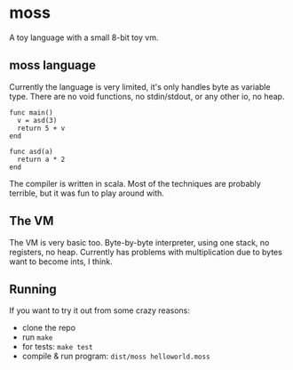 moss
======
A toy language with a small 8-bit toy vm. 

moss language
-------------------
Currently the language is very limited, it's only handles byte as variable type. There are no void functions, no stdin/stdout, or any other io, no heap.
```
func main()
  v = asd(3)
  return 5 + v
end

func asd(a)
  return a * 2
end
```
The compiler is written in scala. Most of the techniques are probably terrible, but it was fun to play around with.

The VM
---------
The VM is very basic too. Byte-by-byte interpreter, using one stack, no registers, no heap.
Currently has problems with multiplication due to bytes want to become ints, I think.

Running
----------
If you want to try it out from some crazy reasons:

 - clone the repo
 - run `make`
 - for tests: `make test`
 - compile & run program: `dist/moss helloworld.moss`